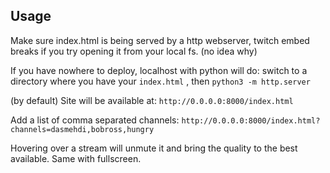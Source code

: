 ## Usage
Make sure index.html is being served by a http webserver, twitch embed breaks if you try opening it from your local fs. (no idea why)

If you have nowhere to deploy, localhost with python will do:
switch to a directory where you have your `index.html` , then
`python3 -m http.server`

(by default) Site will be available at:
`http://0.0.0.0:8000/index.html`

Add a list of comma separated channels:
`http://0.0.0.0:8000/index.html?channels=dasmehdi,bobross,hungry`

Hovering over a stream will unmute it and bring the quality to the best available. Same with fullscreen.